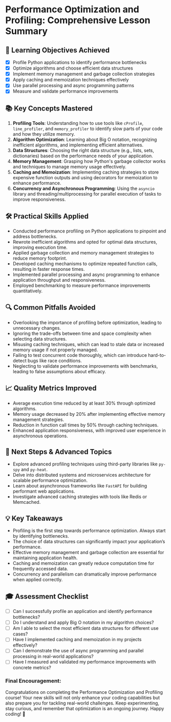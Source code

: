# Performance Optimization and Profiling: Comprehensive Lesson Summary

## 🎯 Learning Objectives Achieved
- [x] Profile Python applications to identify performance bottlenecks
- [x] Optimize algorithms and choose efficient data structures
- [x] Implement memory management and garbage collection strategies
- [x] Apply caching and memoization techniques effectively
- [x] Use parallel processing and async programming patterns
- [x] Measure and validate performance improvements

## 📚 Key Concepts Mastered
1. **Profiling Tools**: Understanding how to use tools like `cProfile`, `line_profiler`, and `memory_profiler` to identify slow parts of your code and how they utilize memory.
2. **Algorithm Optimization**: Learning about Big O notation, recognizing inefficient algorithms, and implementing efficient alternatives.
3. **Data Structures**: Choosing the right data structure (e.g., lists, sets, dictionaries) based on the performance needs of your application.
4. **Memory Management**: Grasping how Python's garbage collector works and techniques to manage memory usage effectively.
5. **Caching and Memoization**: Implementing caching strategies to store expensive function outputs and using decorators for memoization to enhance performance.
6. **Concurrency and Asynchronous Programming**: Using the `asyncio` library and threading/multiprocessing for parallel execution of tasks to improve responsiveness.

## 🛠️ Practical Skills Applied
- Conducted performance profiling on Python applications to pinpoint and address bottlenecks.
- Rewrote inefficient algorithms and opted for optimal data structures, improving execution time.
- Applied garbage collection and memory management strategies to reduce memory footprint.
- Developed caching mechanisms to optimize repeated function calls, resulting in faster response times.
- Implemented parallel processing and async programming to enhance application throughput and responsiveness.
- Employed benchmarking to measure performance improvements quantitatively.

## 🔍 Common Pitfalls Avoided
- Overlooking the importance of profiling before optimization, leading to unnecessary changes.
- Ignoring the trade-offs between time and space complexity when selecting data structures.
- Misusing caching techniques, which can lead to stale data or increased memory usage if not properly managed.
- Failing to test concurrent code thoroughly, which can introduce hard-to-detect bugs like race conditions.
- Neglecting to validate performance improvements with benchmarks, leading to false assumptions about efficacy.

## 📈 Quality Metrics Improved
- Average execution time reduced by at least 30% through optimized algorithms.
- Memory usage decreased by 20% after implementing effective memory management strategies.
- Reduction in function call times by 50% through caching techniques.
- Enhanced application responsiveness, with improved user experience in asynchronous operations.

## 🚀 Next Steps & Advanced Topics
- Explore advanced profiling techniques using third-party libraries like `py-spy` and `py-heat`.
- Delve into distributed systems and microservices architecture for scalable performance optimization.
- Learn about asynchronous frameworks like `FastAPI` for building performant web applications.
- Investigate advanced caching strategies with tools like Redis or Memcached.

## 💡 Key Takeaways
- Profiling is the first step towards performance optimization. Always start by identifying bottlenecks.
- The choice of data structures can significantly impact your application’s performance.
- Effective memory management and garbage collection are essential for maintaining application health.
- Caching and memoization can greatly reduce computation time for frequently accessed data.
- Concurrency and parallelism can dramatically improve performance when applied correctly.

## 🎓 Assessment Checklist
- [ ] Can I successfully profile an application and identify performance bottlenecks?
- [ ] Do I understand and apply Big O notation in my algorithm choices?
- [ ] Am I able to select the most efficient data structures for different use cases?
- [ ] Have I implemented caching and memoization in my projects effectively?
- [ ] Can I demonstrate the use of async programming and parallel processing in real-world applications?
- [ ] Have I measured and validated my performance improvements with concrete metrics?

### Final Encouragement:
Congratulations on completing the Performance Optimization and Profiling course! Your new skills will not only enhance your coding capabilities but also prepare you for tackling real-world challenges. Keep experimenting, stay curious, and remember that optimization is an ongoing journey. Happy coding! 🚀